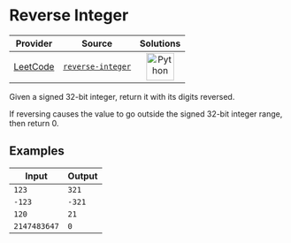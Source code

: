 # Reverse Integer

<!-- INFO TABLE BEGIN -->

| Provider                                        | Source                                                             | Solutions                                                                                                                                        |
| :---------------------------------------------: | :----------------------------------------------------------------: | :----------------------------------------------------------------------------------------------------------------------------------------------: |
| [LeetCode](../../../docs/providers/LeetCode.md) | [`reverse-integer`](https://leetcode.com/problems/reverse-integer) | [<img src="https://res.cloudinary.com/rascaltwo/image/upload/v1631924087/python_xzdlti.svg" alt="Python" title="Python" width="50" />](solve.py) |

<!-- INFO TABLE END -->

Given a signed 32-bit integer, return it with its digits reversed.

If reversing causes the value to go outside the signed 32-bit integer range, then return 0.

## Examples

| Input        | Output |
| ------------ | ------ |
| `123`        | `321`  |
| `-123`       | `-321` |
| `120`        | `21`   |
| `2147483647` | `0`    |

